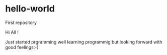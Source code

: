 # hello-world
First repository

Hi All !

Just started prgramming well learning programmig but looking forward with good feelings:-)
